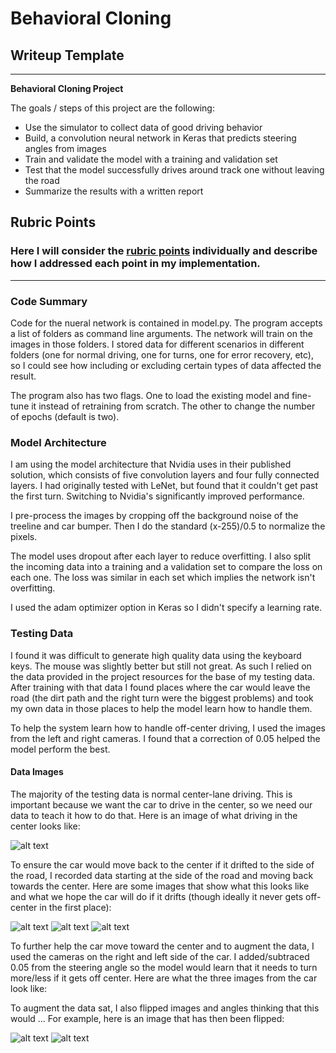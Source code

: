 # **Behavioral Cloning** 

## Writeup Template


---

**Behavioral Cloning Project**

The goals / steps of this project are the following:
* Use the simulator to collect data of good driving behavior
* Build, a convolution neural network in Keras that predicts steering angles from images
* Train and validate the model with a training and validation set
* Test that the model successfully drives around track one without leaving the road
* Summarize the results with a written report


[//]: # (Image References)

[image1]: ./examples/placeholder.png "Model Visualization"
[image2]: ./examples/placeholder.png "Grayscaling"
[image3]: ./examples/placeholder_small.png "Recovery Image"
[image4]: ./examples/placeholder_small.png "Recovery Image"
[image5]: ./examples/placeholder_small.png "Recovery Image"
[image6]: ./examples/placeholder_small.png "Normal Image"
[image7]: ./examples/placeholder_small.png "Flipped Image"

## Rubric Points
### Here I will consider the [rubric points](https://review.udacity.com/#!/rubrics/432/view) individually and describe how I addressed each point in my implementation.  

---
### Code Summary

Code for the nueral network is contained in model.py. The program accepts a list of folders as command line arguments. The network will train on the images in those folders. I stored data for different scenarios in different folders (one for normal driving, one for turns, one for error recovery, etc), so I could see how including or excluding certain types of data affected the result.

The program also has two flags. One to load the existing model and fine-tune it instead of retraining from scratch. The other to change the number of epochs (default is two).

### Model Architecture

I am using the model architecture that Nvidia uses in their published solution, which consists of five convolution layers and four fully connected layers. I had originally tested with LeNet, but found that it couldn't get past the first turn. Switching to Nvidia's significantly improved performance.

I pre-process the images by cropping off the background noise of the treeline and car bumper. Then I do the standard (x-255)/0.5 to normalize the pixels.

The model uses dropout after each layer to reduce overfitting. I also split the incoming data into a training and a validation set to compare the loss on each one. The loss was similar in each set which implies the network isn't overfitting.

I used the adam optimizer option in Keras so I didn't specify a learning rate.

### Testing Data

I found it was difficult to generate high quality data using the keyboard keys. The mouse was slightly better but still not great. As such I relied on the data provided in the project resources for the base of my testing data. After training with that data I found places where the car would leave the road (the dirt path and the right turn were the biggest problems) and took my own data in those places to help the model learn how to handle them.

To help the system learn how to handle off-center driving, I used the images from the left and right cameras. I found that a correction of 0.05 helped the model perform the best.

#### Data Images

The majority of the testing data is normal center-lane driving. This is important because we want the car to drive in the center, so we need our data to teach it how to do that. Here is an image of what driving in the center looks like:

![alt text][image2]

To ensure the car would move back to the center if it drifted to the side of the road, I recorded data starting at the side of the road and moving back towards the center. Here are some images that show what this looks like and what we hope the car will do if it drifts (though ideally it never gets off-center in the first place):

![alt text][image3]
![alt text][image4]
![alt text][image5]

To further help the car move toward the center and to augment the data, I used the cameras on the right and left side of the car. I added/subtraced 0.05 from the steering angle so the model would learn that it needs to turn more/less if it gets off center. Here are what the three images from the car look like:

To augment the data sat, I also flipped images and angles thinking that this would ... For example, here is an image that has then been flipped:

![alt text][image6]
![alt text][image7]

